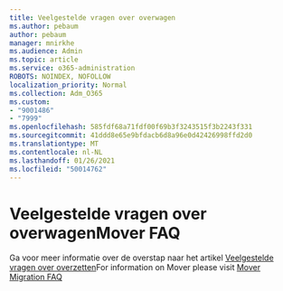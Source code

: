 ```yaml
---
title: Veelgestelde vragen over overwagen
ms.author: pebaum
author: pebaum
manager: mnirkhe
ms.audience: Admin
ms.topic: article
ms.service: o365-administration
ROBOTS: NOINDEX, NOFOLLOW
localization_priority: Normal
ms.collection: Adm_O365
ms.custom:
- "9001486"
- "7999"
ms.openlocfilehash: 585fdf68a71fdf00f69b3f3243515f3b2243f331
ms.sourcegitcommit: 41ddd8e65e9bfdacb6d8a96e0d42426998ffd2d0
ms.translationtype: MT
ms.contentlocale: nl-NL
ms.lasthandoff: 01/26/2021
ms.locfileid: "50014762"
---
```

# <a name="mover-faq"></a><span data-ttu-id="892e4-102">Veelgestelde vragen over overwagen</span><span class="sxs-lookup"><span data-stu-id="892e4-102">Mover FAQ</span></span>

<span data-ttu-id="892e4-103">Ga voor meer informatie over de overstap naar het artikel [Veelgestelde vragen over overzetten](https://docs.microsoft.com/sharepointmigration/mover-migration-faq)</span><span class="sxs-lookup"><span data-stu-id="892e4-103">For information on Mover please visit [Mover Migration FAQ](https://docs.microsoft.com/sharepointmigration/mover-migration-faq)</span></span>
